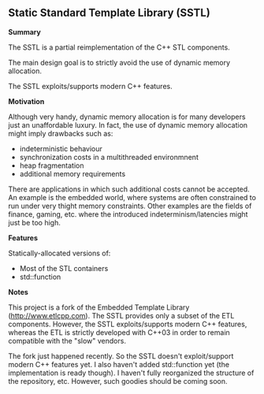 Static Standard Template Library (SSTL)
-------------------------

**Summary**

The SSTL is a partial reimplementation of the C++ STL components.

The main design goal is to strictly avoid the use of dynamic memory allocation.

The SSTL exploits/supports modern C++ features.

**Motivation**

Although very handy, dynamic memory allocation is for many developers just an unaffordable luxury. In fact, the use of dynamic memory allocation might imply drawbacks such as:
- indeterministic behaviour
- synchronization costs in a multithreaded environmnent
- heap fragmentation
- additional memory requirements

There are applications in which such additional costs cannot be accepted. An example is the embedded world, where systems are often constrained to run under very thight memory constraints. Other examples are the fields of finance, gaming, etc. where the introduced indeterminism/latencies might just be too high.

**Features** 

Statically-allocated versions of:
- Most of the STL containers
- std::function

**Notes**

This project is a fork of the Embedded Template Library (http://www.etlcpp.com). The SSTL provides only a subset of the ETL components. However, the SSTL exploits/supports modern C++ features, whereas the ETL is strictly developed with C++03 in order to remain compatible with the "slow" vendors.

The fork just happened recently. So the SSTL doesn't exploit/support modern C++ features yet. I also haven't added std::function yet (the implementation is ready though). I haven't fully reorganized the structure of the repository, etc. However, such goodies should be coming soon.

